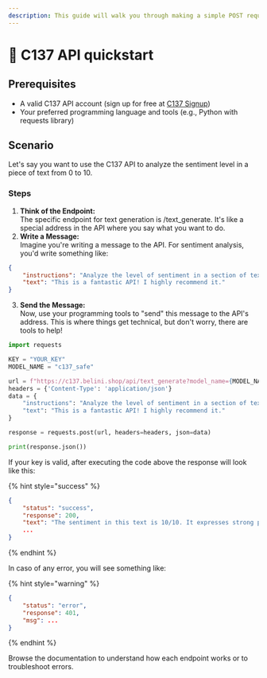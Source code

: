 ```yaml
---
description: This guide will walk you through making a simple POST request to the C137 API.
---
```


# 🚀 C137 API quickstart

## **Prerequisites**

* A valid C137 API account (sign up for free at  [C137 Signup](https://c137.belini.shop/signup))
* Your preferred programming language and tools (e.g., Python with requests library)

## **Scenario**

Let's say you want to use the C137 API to analyze the sentiment level in a piece of text from 0 to 10.

### **Steps**

1. **Think of the Endpoint:**\
   The specific endpoint for text generation is /text\_generate. It's like a special address in the API where you say what you want to do.
2. **Write a Message:**\
   Imagine you're writing a message to the API. For sentiment analysis, you'd write something like:

```json
{
    "instructions": "Analyze the level of sentiment in a section of text from 0 to 10.",
    "text": "This is a fantastic API! I highly recommend it."
}
```

3. **Send the Message:**\
   Now, use your programming tools to "send" this message to the API's address. This is where things get technical, but don't worry, there are tools to help!

```python
import requests

KEY = "YOUR_KEY"
MODEL_NAME = "c137_safe"

url = f"https://c137.belini.shop/api/text_generate?model_name={MODEL_NAME}&key={KEY}"
headers = {'Content-Type': 'application/json'}
data = {
    "instructions": "Analyze the level of sentiment in a section of text from 0 to 10.",
    "text": "This is a fantastic API! I highly recommend it."
}

response = requests.post(url, headers=headers, json=data)

print(response.json())
```

If your key is valid, after executing the code above the response will look like this:

{% hint style="success" %}
```json
{
    "status": "success",
    "response": 200,
    "text": "The sentiment in this text is 10/10. It expresses strong positive sentiment with words like \"fantastic\" and \"highly recommend\"."
    ...
}
```
{% endhint %}

In caso of any error, you will see something like:

{% hint style="warning" %}
```json
{
    "status": "error",
    "response": 401,
    "msg": ...
}
```
{% endhint %}

Browse the documentation to understand how each endpoint works or to troubleshoot errors.
